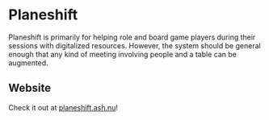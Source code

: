# Planeshift
Planeshift is primarily for helping role and board game players during their sessions with digitalized resources. However, the system should be general enough that any kind of meeting involving people and a table can be augmented.

## Website
Check it out at [planeshift.ash.nu](http://planeshift.ash.nu)!
